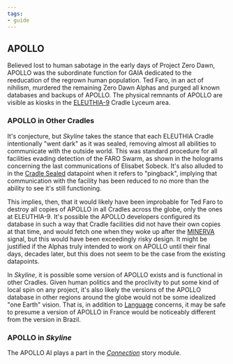 ```yaml
---
tags:
- guide
---
```


## APOLLO

Believed lost to human sabotage in the early days of Project Zero Dawn, APOLLO was the subordinate function for GAIA dedicated to the reeducation of the regrown human population.
Ted Faro, in an act of nihilism, murdered the remaining Zero Dawn Alphas and purged all known databases and backups of APOLLO.
The physical remnants of APOLLO are visible as kiosks in the [ELEUTHIA-9](240-eleuthia.md) Cradle Lyceum area.

### APOLLO in Other Cradles

It's conjecture, but _Skyline_ takes the stance that each ELEUTHIA Cradle intentionally "went dark" as it was sealed, removing almost all abilities to communicate with the outside world.
This was standard procedure for all facilities evading detection of the FARO Swarm, as shown in the holograms concerning the last communications of Elisabet Sobeck.
It's also alluded to in the [Cradle Sealed](https://horizon.fandom.com/wiki/Cradle_Sealed) datapoint when it refers to "pingback", implying that communication with the facility has been reduced to no more than the ability to see it's still functioning.

This implies, then, that it would likely have been improbable for Ted Faro to destroy all copies of APOLLO in all Cradles across the globe, only the ones at ELEUTHIA-9.
It's possible the APOLLO developers configured its database in such a way that Cradle facilities did not have their own copies at that time, and would fetch one when they woke up after the [MINERVA](245-minerva.md) signal, but this would have been exceedingly risky design.
It might be justified if the Alphas truly intended to work on APOLLO until their final days, decades later, but this does not seem to be the case from the existing datapoints.

In _Skyline_, it is possible some version of APOLLO exists and is functional in other Cradles.
Given human politics and the proclivity to put some kind of local spin on any project, it's also likely the versions of the APOLLO database in other regions around the globe would not be some idealized "one Earth" vision.
That is, in addition to [Language](150-language.md) concerns, it may be safe to presume a version of APOLLO in France would be noticeably different from the version in Brazil.

### APOLLO in _Skyline_

The APOLLO AI plays a part in the [_Connection_](../../story/connection) story module.
